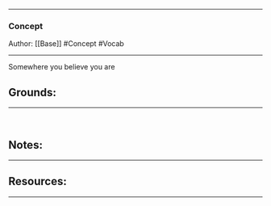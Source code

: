 - - -
### Concept
Author: [[Base]]
#Concept #Vocab
- - - 
Somewhere you believe you are

## Grounds:<br>
- - -
<br>

## Notes:<br>
- - - 


## Resources:
- - -
